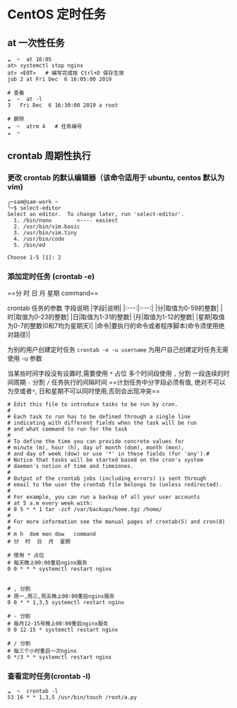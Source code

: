 # CentOS 定时任务

## at 一次性任务

```shell
☁  ~  at 16:05
at> systemctl stop nginx
at> <EOT>   # 编写完成按 Ctrl+D 保存生效
job 2 at Fri Dec  6 16:05:00 2019

# 查看
☁  ~  at -l
3   Fri Dec  6 16:30:00 2019 a root

# 删除
☁  ~  atrm 4   # 任务编号
☁  ~
```

## crontab 周期性执行

### 更改 crontab 的默认编辑器（该命令适用于 ubuntu, centos 默认为 vim)

```shell
╭─sam@sam-work ~
╰─$ select-editor
Select an editor.  To change later, run 'select-editor'.
  1. /bin/nano        <---- easiest
  2. /usr/bin/vim.basic
  3. /usr/bin/vim.tiny
  4. /usr/bin/code
  5. /bin/ed

Choose 1-5 [1]: 2
```

### 添加定时任务 (crontab -e)

==分 时 日 月 星期 command==

crontab 任务的参数 字段说明
|字段|说明|
|:---:|:---:|
|分|取值为0-59的整数|
|时|取值为0-23的整数|
|日|取值为1-31的整数|
|月|取值为1-12的整数|
|星期|取值为0-7的整数(0和7均为星期天)|
|命令|要执行的命令或者程序脚本(命令须使用绝对路径)|

为别的用户创建定时任务
`crontab -e -u username`
为用户自己创建定时任务无需使用 -u 参数

当某些时间字段没有设置时,需要使用 `*` 占位
多个时间段使用 `,` 分割
一段连续的时间周期 `-` 分割
`/` 任务执行的间隔时间
==计划任务中分字段必须有值, 绝对不可以为空或者`*`, 日和星期不可以同时使用,否则会出现冲突==

```shell
# Edit this file to introduce tasks to be run by cron.
#
# Each task to run has to be defined through a single line
# indicating with different fields when the task will be run
# and what command to run for the task
#
# To define the time you can provide concrete values for
# minute (m), hour (h), day of month (dom), month (mon),
# and day of week (dow) or use '*' in these fields (for 'any').#
# Notice that tasks will be started based on the cron's system
# daemon's notion of time and timezones.
#
# Output of the crontab jobs (including errors) is sent through
# email to the user the crontab file belongs to (unless redirected).
#
# For example, you can run a backup of all your user accounts
# at 5 a.m every week with:
# 0 5 * * 1 tar -zcf /var/backups/home.tgz /home/
#
# For more information see the manual pages of crontab(5) and cron(8)
#
# m h  dom mon dow   command  
# 分  时  日  月  星期

# 使用 * 占位
# 每天晚上00:00重启nginx服务
0 0 * * * systemctl restart nginx


# , 分割
# 周一,周三,周五晚上00:00重启nginx服务
0 0 * * 1,3,5 systemctl restart nginx

# - 分割
# 每月12-15号晚上00:00重启nginx服务
0 0 12-15 * systemctl restart nginx

# / 分割
# 每三个小时重启一次nginx
0 */3 * * systemctl restart nginx
```

### 查看定时任务(crontab -l)

```shell
☁  ~  crontab -l
53 16 * * 1,3,5 /usr/bin/touch /root/a.py
```
